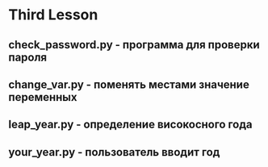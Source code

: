 # Third Lesson
## check_password.py - программа для проверки пароля
## change_var.py - поменять местами значение переменных
## leap_year.py - определение високосного года
## your_year.py - пользователь вводит год
